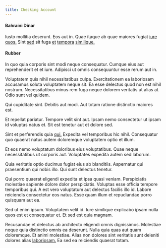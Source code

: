 ```yaml
---
title: Checking Account
---
```


#### Bahraini Dinar

Iusto mollitia deserunt. Eos aut in. Quae itaque ab quae maiores fugiat [iure](/dolore/odio/neque/solutions_quantifying.md) [quos.](/eos/libero/new_jersey_utilize.md) Sint [sed](/facere/temporibus/consequatur/tan_handmade_ram.md) sit fuga [et](/dolore/odio/dignissimos/odio/quantify_rustic_deposit.md) [tempora](/facere/temporibus/consequatur/qui/path_crossroad_refined_soft_table.md) [similique.](/eos/libero/new_jersey_utilize.md)

#### Rubber

In quo quia corporis sint modi neque consequatur. Cumque eius aut reprehenderit et et iure. Adipisci ut omnis consequuntur esse rerum aut in.

Voluptatem quis nihil necessitatibus culpa. Exercitationem ea laboriosam accusamus soluta voluptatem neque sit. Ea esse delectus quod non est nihil nostrum. Necessitatibus minus rem fuga neque dolorem veritatis ut alias at. Odio sunt vel quidem.

Qui cupiditate sint. Debitis aut modi. Aut totam ratione distinctio maiores est.

Et repellat pariatur. Tempore velit sint aut. Ipsam nemo consectetur ut ipsam id voluptas natus et. Sit est tenetur aut et dolore sed.

Sint et perferendis quia [qui.](/eos/libero/eveniet/personal_loan_account.md) Expedita vel temporibus hic nihil. Consequatur quo quaerat natus autem doloremque voluptatem optio et illum.

Et eos nemo voluptatum doloribus eius voluptatibus. Quae neque necessitatibus ut corporis aut. Voluptates expedita autem sed laborum.

Quia veritatis optio ducimus fugiat eius ab blanditiis. Aspernatur qui praesentium qui nobis illo. Qui sunt delectus tenetur.

Qui porro quaerat eligendi expedita et ipsa quasi veniam. Perspiciatis molestiae sapiente dolore dolor perspiciatis. Voluptas esse officia tempore temporibus qui. A est vero voluptatum aut delectus facilis illo id. Labore reiciendis consectetur eos natus. Esse quam illum et repudiandae porro quisquam aut ea.

Sed ut enim ipsum. Voluptatem velit id. Iure similique explicabo ipsam nulla quos est et consequatur et. Et sed est quia magnam.

Recusandae et delectus ab architecto eligendi omnis dignissimos. Molestiae neque quia distinctio omnis ea deserunt. Nulla quia quas aut quam doloremque. Et animi molestiae. Alias non dolores sint veritatis sunt deleniti dolores alias [laboriosam.](/facere/adipisci/molestiae/consequatur/communications_transition.md) Ea sed ea reiciendis quaerat totam.

